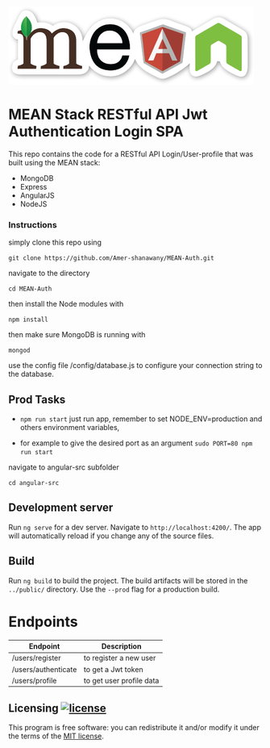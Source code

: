  ![mean-logo](./mean-logo.png)
 
 # MEAN Stack  RESTful API Jwt Authentication Login SPA

This repo contains the code for a RESTful API Login/User-profile that was built using the MEAN stack:

<ul>
<li>MongoDB</li>
<li>Express</li>
<li>AngularJS</li>
<li>NodeJS</li>
</ul>

<h3>Instructions</h3>
simply clone this repo using

    git clone https://github.com/Amer-shanawany/MEAN-Auth.git
    
navigate to the directory

    cd MEAN-Auth
    
then install the Node modules with

    npm install

then make sure MongoDB is running with

    mongod
    
use the config file /config/database.js to configure your connection string to the database.

## Prod Tasks

- `npm run start` just run app, remember to set NODE_ENV=production and others environment variables, 

- for example to give the desired port as an argument `sudo PORT=80 npm run start`

navigate to angular-src subfolder

    cd angular-src

## Development server

Run `ng serve` for a dev server. Navigate to `http://localhost:4200/`. The app will automatically reload if you change any of the source files.

## Build

Run `ng build` to build the project. The build artifacts will be stored in the `../public/` directory. Use the `--prod` flag for a production build.

Endpoints
====

| Endpoint |    Description |
|----------| ----------- |
| /users/register | to register a new user
| /users/authenticate | to get a Jwt token
| /users/profile | to get user profile data




## Licensing [![license](https://img.shields.io/github/license/bkimminich/juice-shop.svg)](LICENSE)

This program is free software: you can redistribute it and/or modify it
under the terms of the [MIT license](https://github.com/JustasB/MitralSuite/issues).


